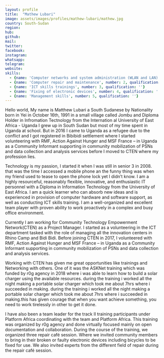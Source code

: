 ```yaml
---
layout: profile
title:  "Mathew Lubari"
image: assets/images/profiles/mathew-lubari/mathew.jpg
country: South-Sudan
region: 
hub: 
github: 
mail: 
twitter: 
facebook: 
instagram: 
whatsapp: 
telegram: 
website: 
skills:
  - {name: 'Computer networks and system administration (WLAN and LAN)', number: 1, qualification: ''}
  - {name: 'Computer repair and maintenance', number: 2, qualification: ''}
  - {name: 'ICT skills trainings', number: 3, qualification: ''}
  - {name: 'Fixing of electronic devices', number: 4, qualification: ''}
  - {name: 'Management skills', number: 5, qualification: ''}
---
```



Hello world,
My name is Matthew Lubari a South Sudanese by Nationality born in Yei in October 16th, 1991 in a small village called Jombu and Diploma Holder in Infromation Tectnology from the Internation al University of East Africa - Uganda
I grew up in South Sudan but most of my time spent in Uganda at school. But in 2016 I came to Uganda as a refugee due to the conflict and I got registered in Bibibidi settlement where I started volunteering with RMF, Action Against Hunger and MSF France – in Uganda as a Community Informant supporting in community mobilization of PSNs and data collection and analysis services before I moved to CTEN where my profession lies.

Technology is my passion, I started it when I was still in senior 3 in 2008. that was the time I accessed a mobile phone an the funny thing was when my friend used to tease to open the phone lock yet I didn’t know.
I am a highly resourceful, reasonably flexible, innovative, and enthusiastic IT personnel with a Diploma in Information Technology from the University of East Africa. I am a quick learner who can absorb new ideas and is experienced in provision of computer hardware and software support, as well as conducting ICT skills training. I am a well-organized and excellent team player with proven ability to work proactively in a complex and busy office environment.

Currently I am working for Community Technology Empowerment Network(CTEN) as a Project Manager. I started as a volunteering in the ICT department tasked with the role of managing all the innovation centers in Rhino Camp and Bidi Bidi. Before joining CTEN in 2017, I volunteered with RMF, Action Against Hunger and MSF France – in Uganda as a Community Informant supporting in community mobilization of PSNs and data collection and analysis services.

Working with CTEN has given me great opportunities like trainings and Networking with others. 
One of it was the ASKNet training which was funded by r0g agency in 2018 where i was able to learn how to build a solar charger using the available resources. 
during the training i worked all the night making a portable solar charger which took me about 7hrs where i succeeded in making.
during the training i worked all the night making a portable solar charger which took me about 7hrs where i succeeded in making.this has given courage that when you want achieve something, you need to work tirelessly in other to get it done.

I have also been a team leader for the track II training participants under Platform Africa coordinating with the team and Platform Africa. This training was organized by r0g agency and done virtually focused mainly on open documentation and collaboration. 
During the course of the training, we organized three repair café session. Where we invited community members to bring in their broken or faulty electronic devices including bicycles to be fixed for use. We also invited experts from the different field of repair during the repair café session.


